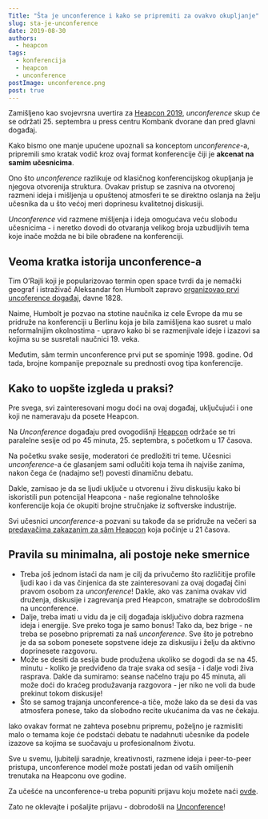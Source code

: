 ```yaml
---
Title: "Šta je unconference i kako se pripremiti za ovakvo okupljanje"
slug: sta-je-unconference
date: 2019-08-30
authors:
  - heapcon
tags:
  - konferencija
  - heapcon
  - unconference
postImage: unconference.png
post: true
---
```


Zamišljeno kao svojevrsna uvertira za [Heapcon 2019](https://heapcon.io), _unconference_ skup će se održati 25.
septembra u press centru Kombank dvorane dan pred glavni događaj.

Kako bismo one manje upućene upoznali sa konceptom _unconference_-a, pripremili smo kratak
vodič kroz ovaj format konferencije čiji je **akcenat na samim učesnicima**.
<!--more-->
Ono što _unconference_ razlikuje od klasičnog konferencijskog okupljanja je njegova otvorenija
struktura. Ovakav pristup se zasniva na otvorenoj razmeni ideja i mišljenja u opuštenoj
atmosferi te se direktno oslanja na želju učesnika da u što većoj meri doprinesu kvalitetnoj
diskusiji.

_Unconference_ vid razmene mišljenja i ideja omogućava veću slobodu učesnicima - i neretko
dovodi do otvaranja velikog broja uzbudljivih tema koje inače možda ne bi bile obrađene na
konferenciji.

## Veoma kratka istorija unconference-a

Tim O’Rajli koji je popularizovao termin open space tvrdi da je nemački geograf i istraživač
Aleksandar fon Humbolt zapravo [organizovao prvi uncoference događaj](https://www.linkedin.com/pulse/true-inventor-unconference-tim-o-reilly/), davne 1828.

Naime, Humbolt je pozvao na stotine naučnika iz cele Evrope da mu se pridruže na konferenciji
u Berlinu koja je bila zamišljena kao susret u malo neformalnijim okolnostima - upravo kako bi
se razmenjivale ideje i izazovi sa kojima su se susretali naučnici 19. veka.

Međutim, sâm termin unconference prvi put se spominje 1998. godine. Od tada, brojne
kompanije prepoznale su prednosti ovog tipa konferencije.

## Kako to uopšte izgleda u praksi?

Pre svega, svi zainteresovani mogu doći na ovaj događaj, uključujući i one koji ne nameravaju
da posete Heapcon.

Na _Unconference_ događaju pred ovogodišnji [Heapcon](https://heapcon.io) održaće se tri paralelne sesije od po 45
minuta, 25. septembra, s početkom u 17 časova.

Na početku svake sesije, moderatori će predložiti tri teme. Učesnici _unconference_-a će
glasanjem sami odlučiti koja tema ih najviše zanima, nakon čega će (nadajmo se!) povesti
dinamičnu debatu.

Dakle, zamisao je da se ljudi uključe u otvorenu i živu diskusiju kako bi iskoristili pun potencijal
Heapcona - naše regionalne tehnološke konferencije koja će okupiti brojne stručnjake iz
softverske industrije.

Svi učesnici _unconference_-a pozvani su takođe da se pridruže na večeri sa [predavačima
zakazanim za sâm Heapcon](https://heapcon.io/speakers/) koja počinje u 21 časova.

## Pravila su minimalna, ali postoje neke smernice

+ Treba još jednom istaći da nam je cilj da privučemo što različitije profile ljudi kao i da vas
činjenica da ste zainteresovani za ovaj događaj čini pravom osobom za _unconference_!
Dakle, ako vas zanima ovakav vid druženja, diskusije i zagrevanja pred Heapcon,
smatrajte se dobrodošlim na unconference.
+ Dalje, treba imati u vidu da je cilj događaja isključivo dobra razmena ideja i energije. Sve
preko toga je samo bonus! Tako da, bez brige - ne treba se posebno pripremati za naš
_unconference_. Sve što je potrebno je da sa sobom ponesete sopstvene ideje za
diskusiju i želju da aktivno doprinesete razgovoru.
+ Može se desiti da sesija bude produžena ukoliko se dogodi da se na 45. minutu - koliko
je predviđeno da traje svaka od sesija - i dalje vodi živa rasprava. Dakle da sumiramo:
seanse načelno traju po 45 minuta, ali može doći do kraćeg produžavanja razgovora -
jer niko ne voli da bude prekinut tokom diskusije!
+ Što se samog trajanja unconference-a tiče, može lako da se desi da vas atmosfera
ponese, tako da slobodno recite ukućanima da vas ne čekaju.

Iako ovakav format ne zahteva posebnu pripremu, poželjno je razmisliti malo o temama koje će
podstaći debatu te nadahnuti učesnike da podele izazove sa kojima se suočavaju u
profesionalnom životu.

Sve u svemu, ljubitelji saradnje, kreativnosti, razmene ideja i peer-to-peer pristupa,
unconference model može postati jedan od vaših omiljenih trenutaka na Heapconu ove godine.

Za učešće na unconference-u treba popuniti prijavu koju možete naći [ovde](https://docs.google.com/forms/d/e/1FAIpQLSc1uEMpjIukarKA5d1E4hJJi3Q20CgJMi8R-KOOEy3m1kVKkA/viewform).

Zato ne oklevajte i pošaljite prijavu - dobrodošli na [Unconference](https://heapcon.io/unconference/)!